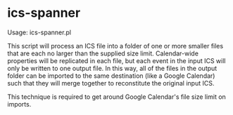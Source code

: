 # ics-spanner

Usage: ics-spanner.pl <size-limit> <input-file>

This script will process an ICS file into a folder of one or more smaller files that are each no larger than the supplied size limit. Calendar-wide properties will be replicated in each file, but each event in the input ICS will only be written to one output file. In this way, all of the files in the output folder can be imported to the same destination (like a Google Calendar) such that they will merge together to reconstitute the original input ICS.

This technique is required to get around Google Calendar's file size limit on imports.
